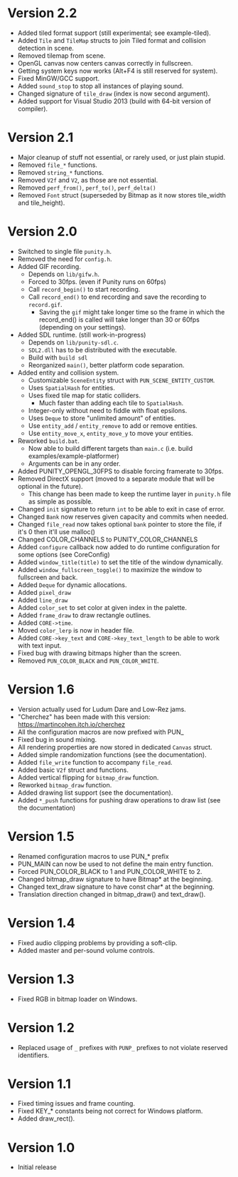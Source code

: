 # Version 2.2

- Added tiled format support (still experimental; see example-tiled).
- Added `Tile` and `TileMap` structs to join Tiled format and collision detection in scene.
- Removed tilemap from scene.
- OpenGL canvas now centers canvas correctly in fullscreen.
- Getting system keys now works (Alt+F4 is still reserved for system).
- Fixed MinGW/GCC support.
- Added `sound_stop` to stop all instances of playing sound.
- Changed signature of `tile_draw` (index is now second argument).
- Added support for Visual Studio 2013 (build with 64-bit version of compiler).

# Version 2.1

- Major cleanup of stuff not essential, or rarely used, or just plain stupid.
- Removed `file_*` functions.
- Removed `string_*` functions.
- Removed `V2f` and `V2`, as those are not essential.
- Removed `perf_from()`, `perf_to()`, `perf_delta()`
- Removed `Font` struct (superseded by Bitmap as it now stores tile_width and tile_height).

# Version 2.0

- Switched to single file `punity.h`.
- Removed the need for `config.h`.
- Added GIF recording.
  - Depends on `lib/gifw.h`.
  - Forced to 30fps. (even if Punity runs on 60fps)
  - Call `record_begin()` to start recording.
  - Call `record_end()` to end recording and save the recording to `record.gif`.
    - Saving the `gif` might take longer time so the frame in which the record_end() is called
      will take longer than 30 or 60fps (depending on your settings).
- Added SDL runtime. (still work-in-progress)
  - Depends on `lib/punity-sdl.c`.
  - `SDL2.dll` has to be distributed with the executable.
  - Build with `build sdl`
   - Reorganized `main()`, better platform code separation.
- Added entity and collision system.
  - Customizable `SceneEntity` struct with `PUN_SCENE_ENTITY_CUSTOM`.
  - Uses `SpatialHash` for entities.
  - Uses fixed tile map for static colliders.
    - Much faster than adding each tile to `SpatialHash`.
  - Integer-only without need to fiddle with float epsilons.
  - Uses `Deque` to store "unlimited amount" of entities.
  - Use `entity_add` / `entity_remove` to add or remove entities.
  - Use `entity_move_x`, `entity_move_y` to move your entities.
- Reworked `build.bat`.
   - Now able to build different targets than `main.c` (i.e. build examples/example-platformer)
   - Arguments can be in any order.
- Added PUNITY_OPENGL_30FPS to disable forcing framerate to 30fps.
- Removed DirectX support (moved to a separate module that will be optional in the future).
  - This change has been made to keep the runtime layer in `punity.h` file as simple as possible.
- Changed `init` signature to return `int` to be able to exit in case of error.
- Changed `Bank` now reserves given capacity and commits when needed.
- Changed `file_read` now takes optional `bank` pointer to store the file, if it's 0 then it'll use malloc()
- Changed COLOR_CHANNELS to PUNITY_COLOR_CHANNELS
- Added `configure` callback now added to do runtime configuration for some options (see CoreConfig)
- Added `window_title(title)` to set the title of the window dynamically.
- Added `window_fullscreen_toggle()` to maximize the window to fullscreen and back.
- Added `Deque` for dynamic allocations.
- Added `pixel_draw`
- Added `line_draw`
- Added `color_set` to set color at given index in the palette.
- Added `frame_draw` to draw rectangle outlines.
- Added `CORE->time`.
- Moved `color_lerp` is now in header file.
- Added `CORE->key_text` and `CORE->key_text_length` to be able to work with text input.
- Fixed bug with drawing bitmaps higher than the screen.
- Removed `PUN_COLOR_BLACK` and `PUN_COLOR_WHITE`.

# Version 1.6

- Version actually used for Ludum Dare and Low-Rez jams.
- "Cherchez" has been made with this version: https://martincohen.itch.io/cherchez
- All the configuration macros are now prefixed with PUN_
- Fixed bug in sound mixing.
- All rendering properties are now stored in dedicated `Canvas` struct.
- Added simple randomization functions (see the documentation).
- Added `file_write` function to accompany `file_read`.
- Added basic `V2f` struct and functions.
- Added vertical flipping for `bitmap_draw` function.
- Reworked `bitmap_draw` function.
- Added drawing list support (see the documentation).
- Added `*_push` functions for pushing draw operations to draw list (see the documentation)

# Version 1.5

- Renamed configuration macros to use PUN_* prefix
- PUN_MAIN can now be used to not define the main entry function.
- Forced PUN_COLOR_BLACK to 1 and PUN_COLOR_WHITE to 2.
- Changed bitmap_draw signature to have Bitmap* at the beginning.
- Changed text_draw signature to have const char* at the beginning.
- Translation direction changed in bitmap_draw() and text_draw().

# Version 1.4

- Fixed audio clipping problems by providing a soft-clip.
- Added master and per-sound volume controls.

# Version 1.3

- Fixed RGB in bitmap loader on Windows.

# Version 1.2

- Replaced usage of `_` prefixes with `PUNP_` prefixes to not violate reserved identifiers.

# Version 1.1

- Fixed timing issues and frame counting.
- Fixed KEY_* constants being not correct for Windows platform.
- Added draw_rect().

# Version 1.0

- Initial release

